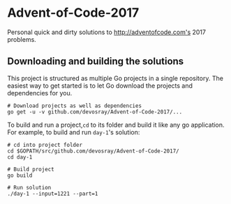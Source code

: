 # Advent-of-Code-2017
Personal quick and dirty solutions to http://adventofcode.com's 2017 problems.


## Downloading and building the solutions
This project is structured as multiple Go projects in a single repository. The easiest way to get 
started is to let Go download the projects and dependencies for you.
 
```
# Download projects as well as dependencies
go get -u -v github.com/devosray/Advent-of-Code-2017/...
```

To build and run a project,`cd` to its folder and build it like any go application. For example,
to build and run `day-1`'s solution:
```
# cd into project folder
cd $GOPATH/src/github.com/devosray/Advent-of-Code-2017/
cd day-1 

# Build project
go build

# Run solution
./day-1 --input=1221 --part=1
```